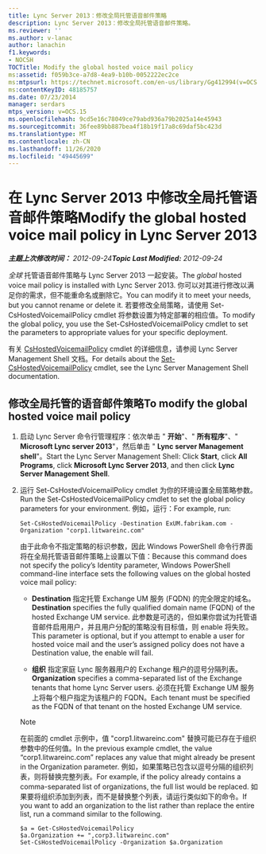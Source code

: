 ```yaml
---
title: Lync Server 2013：修改全局托管语音邮件策略
description: Lync Server 2013：修改全局托管语音邮件策略。
ms.reviewer: ''
ms.author: v-lanac
author: lanachin
f1.keywords:
- NOCSH
TOCTitle: Modify the global hosted voice mail policy
ms:assetid: f059b3ce-a7d8-4ea9-b10b-0052222ec2ce
ms:mtpsurl: https://technet.microsoft.com/en-us/library/Gg412994(v=OCS.15)
ms:contentKeyID: 48185757
ms.date: 07/23/2014
manager: serdars
mtps_version: v=OCS.15
ms.openlocfilehash: 9cd5e16c78049ce79abd936a79b2025a14e45943
ms.sourcegitcommit: 36fee89bb887bea4f18b19f17a8c69daf5bc423d
ms.translationtype: MT
ms.contentlocale: zh-CN
ms.lasthandoff: 11/26/2020
ms.locfileid: "49445699"
---
```

# <a name="modify-the-global-hosted-voice-mail-policy-in-lync-server-2013"></a><span data-ttu-id="81439-103">在 Lync Server 2013 中修改全局托管语音邮件策略</span><span class="sxs-lookup"><span data-stu-id="81439-103">Modify the global hosted voice mail policy in Lync Server 2013</span></span>

<div data-xmlns="http://www.w3.org/1999/xhtml">

<div class="topic" data-xmlns="http://www.w3.org/1999/xhtml" data-msxsl="urn:schemas-microsoft-com:xslt" data-cs="https://msdn.microsoft.com/">

<div data-asp="https://msdn2.microsoft.com/asp">



</div>

<div id="mainSection">

<div id="mainBody"><span data-ttu-id="81439-104">

<span> </span></span><span class="sxs-lookup"><span data-stu-id="81439-104">

<span> </span></span></span>

<span data-ttu-id="81439-105">_**主题上次修改时间：** 2012-09-24_</span><span class="sxs-lookup"><span data-stu-id="81439-105">_**Topic Last Modified:** 2012-09-24_</span></span>

<span data-ttu-id="81439-106">*全球* 托管语音邮件策略与 Lync Server 2013 一起安装。</span><span class="sxs-lookup"><span data-stu-id="81439-106">The *global* hosted voice mail policy is installed with Lync Server 2013.</span></span> <span data-ttu-id="81439-107">你可以对其进行修改以满足你的需求，但不能重命名或删除它。</span><span class="sxs-lookup"><span data-stu-id="81439-107">You can modify it to meet your needs, but you cannot rename or delete it.</span></span> <span data-ttu-id="81439-108">若要修改全局策略，请使用 Set-CsHostedVoicemailPolicy cmdlet 将参数设置为特定部署的相应值。</span><span class="sxs-lookup"><span data-stu-id="81439-108">To modify the global policy, you use the Set-CsHostedVoicemailPolicy cmdlet to set the parameters to appropriate values for your specific deployment.</span></span>

<span data-ttu-id="81439-109">有关 [CsHostedVoicemailPolicy](https://docs.microsoft.com/powershell/module/skype/Set-CsHostedVoicemailPolicy) cmdlet 的详细信息，请参阅 Lync Server Management Shell 文档。</span><span class="sxs-lookup"><span data-stu-id="81439-109">For details about the [Set-CsHostedVoicemailPolicy](https://docs.microsoft.com/powershell/module/skype/Set-CsHostedVoicemailPolicy) cmdlet, see the Lync Server Management Shell documentation.</span></span>

<div>

## <a name="to-modify-the-global-hosted-voice-mail-policy"></a><span data-ttu-id="81439-110">修改全局托管的语音邮件策略</span><span class="sxs-lookup"><span data-stu-id="81439-110">To modify the global hosted voice mail policy</span></span>

1.  <span data-ttu-id="81439-111">启动 Lync Server 命令行管理程序：依次单击 " **开始**"、" **所有程序**"、" **Microsoft Lync server 2013**"，然后单击 " **Lync server Management shell**"。</span><span class="sxs-lookup"><span data-stu-id="81439-111">Start the Lync Server Management Shell: Click **Start**, click **All Programs**, click **Microsoft Lync Server 2013**, and then click **Lync Server Management Shell**.</span></span>

2.  <span data-ttu-id="81439-112">运行 Set-CsHostedVoicemailPolicy cmdlet 为你的环境设置全局策略参数。</span><span class="sxs-lookup"><span data-stu-id="81439-112">Run the Set-CsHostedVoicemailPolicy cmdlet to set the global policy parameters for your environment.</span></span> <span data-ttu-id="81439-113">例如，运行：</span><span class="sxs-lookup"><span data-stu-id="81439-113">For example, run:</span></span>
    
        Set-CsHostedVoicemailPolicy -Destination ExUM.fabrikam.com -Organization "corp1.litwareinc.com"
    
    <span data-ttu-id="81439-114">由于此命令不指定策略的标识参数，因此 Windows PowerShell 命令行界面将在全局托管语音邮件策略上设置以下值：</span><span class="sxs-lookup"><span data-stu-id="81439-114">Because this command does not specify the policy’s Identity parameter, Windows PowerShell command-line interface sets the following values on the global hosted voice mail policy:</span></span>
    
      - <span data-ttu-id="81439-115">**Destination** 指定托管 Exchange UM 服务 (FQDN) 的完全限定的域名。</span><span class="sxs-lookup"><span data-stu-id="81439-115">**Destination** specifies the fully qualified domain name (FQDN) of the hosted Exchange UM service.</span></span> <span data-ttu-id="81439-116">此参数是可选的，但如果你尝试为托管语音邮件启用用户，并且用户分配的策略没有目标值，则 enable 将失败。</span><span class="sxs-lookup"><span data-stu-id="81439-116">This parameter is optional, but if you attempt to enable a user for hosted voice mail and the user’s assigned policy does not have a Destination value, the enable will fail.</span></span>
    
      - <span data-ttu-id="81439-117">**组织** 指定家庭 Lync 服务器用户的 Exchange 租户的逗号分隔列表。</span><span class="sxs-lookup"><span data-stu-id="81439-117">**Organization** specifies a comma-separated list of the Exchange tenants that home Lync Server users.</span></span> <span data-ttu-id="81439-118">必须在托管 Exchange UM 服务上将每个租户指定为该租户的 FQDN。</span><span class="sxs-lookup"><span data-stu-id="81439-118">Each tenant must be specified as the FQDN of that tenant on the hosted Exchange UM service.</span></span>
    
    <div>
    

    > [!NOTE]  
    > <span data-ttu-id="81439-119">在前面的 cmdlet 示例中，值 "corp1.litwareinc.com" 替换可能已存在于组织参数中的任何值。</span><span class="sxs-lookup"><span data-stu-id="81439-119">In the previous example cmdlet, the value “corp1.litwareinc.com” replaces any value that might already be present in the Organization parameter.</span></span> <span data-ttu-id="81439-120">例如，如果策略已包含以逗号分隔的组织列表，则将替换完整列表。</span><span class="sxs-lookup"><span data-stu-id="81439-120">For example, if the policy already contains a comma-separated list of organizations, the full list would be replaced.</span></span> <span data-ttu-id="81439-121">如果要将组织添加到列表，而不是替换整个列表，请运行类似如下的命令。</span><span class="sxs-lookup"><span data-stu-id="81439-121">If you want to add an organization to the list rather than replace the entire list, run a command similar to the following.</span></span>

    
    </div>
    
        $a = Get-CsHostedVoicemailPolicy
        $a.Organization += ",corp3.litwareinc.com"
        Set-CsHostedVoicemailPolicy -Organization $a.Organization

<span data-ttu-id="81439-122"></div>

</div>

<span> </span>

</div>

</div>

</span><span class="sxs-lookup"><span data-stu-id="81439-122"></div>

</div>

<span> </span>

</div>

</div>

</span></span></div>

